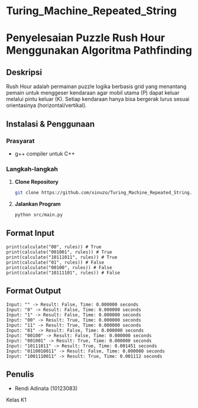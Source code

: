# Turing_Machine_Repeated_String
# Penyelesaian Puzzle Rush Hour Menggunakan Algoritma Pathfinding

## Deskripsi
Rush Hour adalah permainan puzzle logika berbasis grid yang menantang pemain untuk menggeser kendaraan agar mobil utama (P) dapat keluar melalui pintu keluar (K). Setiap kendaraan hanya bisa bergerak lurus sesuai orientasinya (horizontal/vertikal).

## Instalasi & Penggunaan

### Prasyarat
- g++ compiler untuk C++

### Langkah-langkah
1. **Clone Repository**
   ```bash
   git clone https://github.com/xinuzo/Turing_Machine_Repeated_String.git
   ```
2. **Jalankan Program**
   ```bash
   python src/main.py
   ```

## Format Input
```
print(calculate("00", rules)) # True
print(calculate("001001", rules)) # True
print(calculate("10111011", rules)) # True
print(calculate("01", rules)) # False
print(calculate("00100", rules)) # False
print(calculate("10111101", rules)) # False
```
## Format Output
```
Input: "" -> Result: False, Time: 0.000000 seconds
Input: "0" -> Result: False, Time: 0.000000 seconds
Input: "1" -> Result: False, Time: 0.000000 seconds
Input: "00" -> Result: True, Time: 0.000000 seconds
Input: "11" -> Result: True, Time: 0.000000 seconds
Input: "01" -> Result: False, Time: 0.000000 seconds
Input: "00100" -> Result: False, Time: 0.000000 seconds
Input: "001001" -> Result: True, Time: 0.000000 seconds
Input: "10111011" -> Result: True, Time: 0.001451 seconds
Input: "0110010011" -> Result: False, Time: 0.000000 seconds
Input: "1001110011" -> Result: True, Time: 0.001112 seconds
```
## Penulis
- Rendi Adinata (10123083)

Kelas K1


